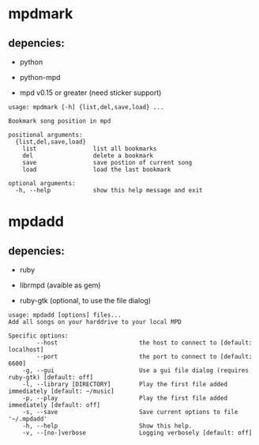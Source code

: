 mpdmark
=======

depencies:
----------
- python

- python-mpd

- mpd v0.15 or greater (need sticker support)

```
usage: mpdmark [-h] {list,del,save,load} ...

Bookmark song position in mpd

positional arguments:
  {list,del,save,load}
    list                list all bookmarks
    del                 delete a bookmark
    save                save postion of current song
    load                load the last bookmark

optional arguments:
  -h, --help            show this help message and exit
```

mpdadd
======

depencies:
----------
- ruby

- librmpd (avaible as gem)

- ruby-gtk (optional, to use the file dialog)

```
usage: mpdadd [options] files...
Add all songs on your harddrive to your local MPD

Specific options:
        --host                       the host to connect to [default: localhost]
        --port                       the port to connect to [default: 6600]
    -g, --gui                        Use a gui file dialog (requires ruby-gtk) [default: off]
    -l, --library [DIRECTORY]        Play the first file added immediately [default: ~/music]
    -p, --play                       Play the first file added immediately [default: off]
    -s, --save                       Save current options to file '~/.mpdadd'
    -h, --help                       Show this help.
    -v, --[no-]verbose               Logging verbosely [default: off]
```

